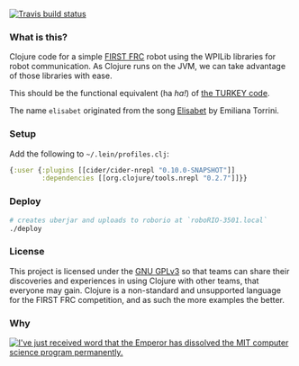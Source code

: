 [![Travis build status](https://travis-ci.org/glinia/3501-spark-clojure.svg?branch=master)](https://travis-ci.org/glinia/3501-spark-clojure)

### What is this?
Clojure code for a simple [FIRST FRC](http://www.usfirst.org/roboticsprograms/frc) robot using the WPILib libraries for robot communication. As Clojure runs on the JVM, we can take advantage of those libraries with ease.

This should be the functional equivalent (ha _ha!_) of [the TURKEY code](https://github.com/glinia/3501-spark).

The name `elisabet` originated from the song [Elisabet](https://www.youtube.com/watch?v=6ZxU9i5EWU4) by Emiliana Torrini.

### Setup

Add the following to `~/.lein/profiles.clj`:

```clojure
{:user {:plugins [[cider/cider-nrepl "0.10.0-SNAPSHOT"]]
        :dependencies [[org.clojure/tools.nrepl "0.2.7"]]}}
```

### Deploy

```bash
# creates uberjar and uploads to roborio at `roboRIO-3501.local`
./deploy
```

### License

This project is licensed under the [GNU GPLv3](https://www.gnu.org/licenses/gpl-3.0.en.html) so that teams can share their discoveries and experiences in using Clojure with other teams, that everyone may gain. Clojure is a non-standard and unsupported language for the FIRST FRC competition, and as such the more examples the better.

### Why

[![I've just received word that the Emperor has dissolved the MIT computer science program permanently.](http://imgs.xkcd.com/comics/lisp_cycles.png)](https://xkcd.com/297/)
